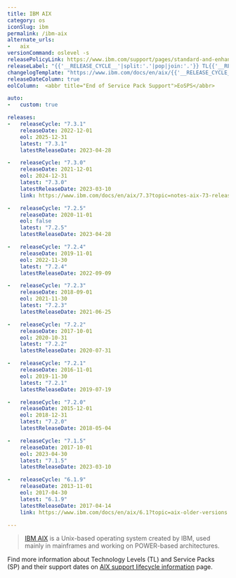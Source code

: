 ```yaml
---
title: IBM AIX
category: os
iconSlug: ibm
permalink: /ibm-aix
alternate_urls:
-   aix
versionCommand: oslevel -s
releasePolicyLink: https://www.ibm.com/support/pages/standard-and-enhanced-ibm-support-lifecycle-policies
releaseLabel: "{{'__RELEASE_CYCLE__'|split:'.'|pop|join:'.'}} TL{{'__RELEASE_CYCLE__'|split:'.'|last}}"
changelogTemplate: "https://www.ibm.com/docs/en/aix/{{'__RELEASE_CYCLE__'|split:'.'|pop|join:'.'}}?topic=notes-aix-{{'__RELEASE_CYCLE__'|replace:'.',''}}-release"
releaseDateColumn: true
eolColumn:  <abbr title="End of Service Pack Support">EoSPS</abbr>

auto:
-   custom: true

releases:
-   releaseCycle: "7.3.1"
    releaseDate: 2022-12-01
    eol: 2025-12-31
    latest: "7.3.1"
    latestReleaseDate: 2023-04-28

-   releaseCycle: "7.3.0"
    releaseDate: 2021-12-01
    eol: 2024-12-31
    latest: "7.3.0"
    latestReleaseDate: 2023-03-10
    link: https://www.ibm.com/docs/en/aix/7.3?topic=notes-aix-73-release

-   releaseCycle: "7.2.5"
    releaseDate: 2020-11-01
    eol: false
    latest: "7.2.5"
    latestReleaseDate: 2023-04-28

-   releaseCycle: "7.2.4"
    releaseDate: 2019-11-01
    eol: 2022-11-30
    latest: "7.2.4"
    latestReleaseDate: 2022-09-09

-   releaseCycle: "7.2.3"
    releaseDate: 2018-09-01
    eol: 2021-11-30
    latest: "7.2.3"
    latestReleaseDate: 2021-06-25

-   releaseCycle: "7.2.2"
    releaseDate: 2017-10-01
    eol: 2020-10-31
    latest: "7.2.2"
    latestReleaseDate: 2020-07-31

-   releaseCycle: "7.2.1"
    releaseDate: 2016-11-01
    eol: 2019-11-30
    latest: "7.2.1"
    latestReleaseDate: 2019-07-19

-   releaseCycle: "7.2.0"
    releaseDate: 2015-12-01
    eol: 2018-12-31
    latest: "7.2.0"
    latestReleaseDate: 2018-05-04

-   releaseCycle: "7.1.5"
    releaseDate: 2017-10-01
    eol: 2023-04-30
    latest: "7.1.5"
    latestReleaseDate: 2023-03-10

-   releaseCycle: "6.1.9"
    releaseDate: 2013-11-01
    eol: 2017-04-30
    latest: "6.1.9"
    latestReleaseDate: 2017-04-14
    link: https://www.ibm.com/docs/en/aix/6.1?topic=aix-older-versions

---
```


> [IBM AIX](https://www.ibm.com/products/aix) is a Unix-based operating system created by IBM, used
> mainly in mainframes and working on POWER-based architectures.

Find more information about Technology Levels (TL) and Service Packs (SP) and their support dates
on [AIX support lifecycle information](https://www.ibm.com/support/pages/aix-support-lifecycle-information)
page.

